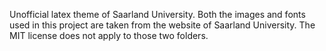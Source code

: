 Unofficial latex theme of Saarland University. Both the images and fonts used in this project are taken from the website of Saarland University. The MIT license does not apply to those two folders. 

